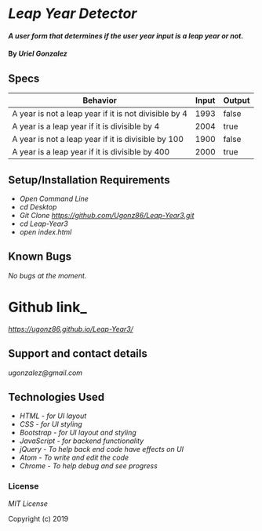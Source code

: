 # _Leap Year Detector_

#### _A user form that determines if the user year input is a leap year or not._

#### By _**Uriel Gonzalez**_

## Specs

| Behavior      | Input         | Output        |
| ------------- | ------------- | ------------- |
| A year is not a leap year if it is not divisible by 4  | 1993 | false |
| A year is a leap year if it is divisible by 4          | 2004 | true |
| A year is not a leap year if it is divisible by 100    | 1900 | false |
|A year is a leap year if it is divisible by 400         | 2000 | true |

## Setup/Installation Requirements

* _Open Command Line_
* _cd Desktop_
* _Git Clone https://github.com/Ugonz86/Leap-Year3.git_
* _cd Leap-Year3_
* _open index.html_

## Known Bugs

_No bugs at the moment._

# Github link_

_https://ugonz86.github.io/Leap-Year3/_

## Support and contact details

_ugonzalez@gmail.com_

## Technologies Used

* _HTML - for UI layout_
* _CSS - for UI styling_
* _Bootstrap - for UI layout and styling_
* _JavaScript - for backend functionality_
* _jQuery - To help back end code have effects on UI_
* _Atom - To write and edit the code_
* _Chrome - To help debug and see progress_

### License

*MIT License*

Copyright (c) 2019
